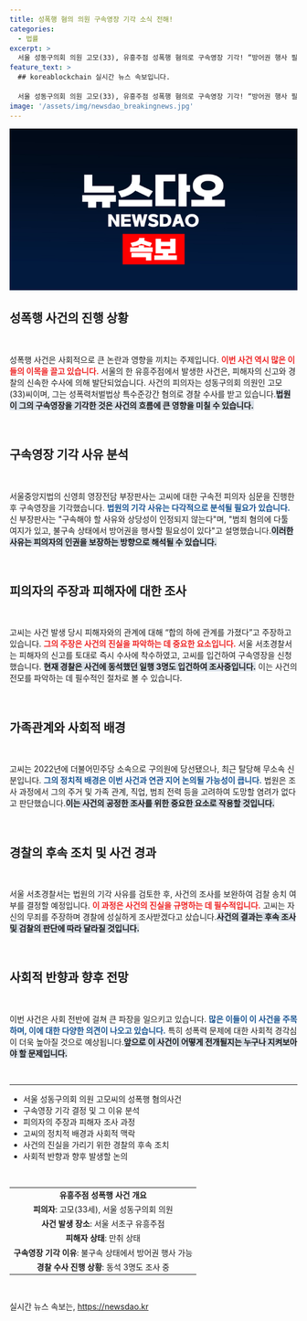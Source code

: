 ```yaml
---
title: 성폭행 혐의 의원 구속영장 기각 소식 전해!
categories:
  - 법률
excerpt: >
  서울 성동구의회 의원 고모(33), 유흥주점 성폭행 혐의로 구속영장 기각! “방어권 행사 필요” 판단. 그는 “무죄를 밝히겠다”고 주장하며 논란에 휘말렸습니다. 경찰은 추가 조사를 통해 진상을 밝힐 예정입니다.
feature_text: >
  ## koreablockchain 실시간 뉴스 속보입니다.

  서울 성동구의회 의원 고모(33), 유흥주점 성폭행 혐의로 구속영장 기각! “방어권 행사 필요” 판단. 그는 “무죄를 밝히겠다”고 주장하며 논란에 휘말렸습니다. 경찰은 추가 조사를 통해 진상을 밝힐 예정입니다.
image: '/assets/img/newsdao_breakingnews.jpg'
---
```


<p><img src="/assets/img/newsdao_breakingnews.jpg" alt="koreablockchain 속보" /></p>

<h2 data-ke-size="size26">성폭행 사건의 진행 상황</h2>

<p data-ke-size="size16">&nbsp;</p>

<p>성폭행 사건은 사회적으로 큰 논란과 영향을 끼치는 주제입니다. <b><span style="color: #ee2323;">이번 사건 역시 많은 이들의 이목을 끌고 있습니다.</span></b> 서울의 한 유흥주점에서 발생한 사건은, 피해자의 신고와 경찰의 신속한 수사에 의해 발단되었습니다. 사건의 피의자는 성동구의회 의원인 고모(33)씨이며, 그는 성폭력처벌법상 특수준강간 혐의로 경찰 수사를 받고 있습니다.<b><span style="background-color: #21538527;">법원이 그의 구속영장을 기각한 것은 사건의 흐름에 큰 영향을 미칠 수 있습니다.</span></b> </p>

<p data-ke-size="size16">&nbsp;</p>

<h2 data-ke-size="size26">구속영장 기각 사유 분석</h2>

<p data-ke-size="size16">&nbsp;</p>

<p>서울중앙지법의 신영희 영장전담 부장판사는 고씨에 대한 구속전 피의자 심문을 진행한 후 구속영장을 기각했습니다. <b><span style="color: #1a5490;">법원의 기각 사유는 다각적으로 분석될 필요가 있습니다.</span></b> 신 부장판사는 "구속해야 할 사유와 상당성이 인정되지 않는다"며, "범죄 혐의에 다툴 여지가 있고, 불구속 상태에서 방어권을 행사할 필요성이 있다"고 설명했습니다.<b><span style="background-color: #21538527;">이러한 사유는 피의자의 인권을 보장하는 방향으로 해석될 수 있습니다.</span></b></p>

<p data-ke-size="size16">&nbsp;</p>

<h2 data-ke-size="size26">피의자의 주장과 피해자에 대한 조사</h2>

<p data-ke-size="size16">&nbsp;</p>

<p>고씨는 사건 발생 당시 피해자와의 관계에 대해 “합의 하에 관계를 가졌다”고 주장하고 있습니다. <b><span style="color: #ee2323;">그의 주장은 사건의 진실을 파악하는 데 중요한 요소입니다.</span></b> 서울 서초경찰서는 피해자의 신고를 토대로 즉시 수사에 착수하였고, 고씨를 입건하여 구속영장을 신청했습니다. <b><span style="background-color: #21538527;">현재 경찰은 사건에 동석했던 일행 3명도 입건하여 조사중입니다.</span></b> 이는 사건의 전모를 파악하는 데 필수적인 절차로 볼 수 있습니다.</p>

<p data-ke-size="size16">&nbsp;</p>

<h2 data-ke-size="size26">가족관계와 사회적 배경</h2>

<p data-ke-size="size16">&nbsp;</p>

<p>고씨는 2022년에 더불어민주당 소속으로 구의원에 당선됐으나, 최근 탈당해 무소속 신분입니다. <b><span style="color: #1a5490;">그의 정치적 배경은 이번 사건과 연관 지어 논의될 가능성이 큽니다.</span></b> 법원은 조사 과정에서 그의 주거 및 가족 관계, 직업, 범죄 전력 등을 고려하여 도망할 염려가 없다고 판단했습니다.<b><span style="background-color: #21538527;">이는 사건의 공정한 조사를 위한 중요한 요소로 작용할 것입니다.</span></b></p>

<p data-ke-size="size16">&nbsp;</p>

<h2 data-ke-size="size26">경찰의 후속 조치 및 사건 경과</h2>

<p data-ke-size="size16">&nbsp;</p>

<p>서울 서초경찰서는 법원의 기각 사유를 검토한 후, 사건의 조사를 보완하여 검찰 송치 여부를 결정할 예정입니다. <b><span style="color: #ee2323;">이 과정은 사건의 진실을 규명하는 데 필수적입니다.</span></b> 고씨는 자신의 무죄를 주장하며 경찰에 성실하게 조사받겠다고 샀습니다.<b><span style="background-color: #21538527;">사건의 결과는 후속 조사 및 검찰의 판단에 따라 달라질 것입니다.</span></b></p>

<p data-ke-size="size16">&nbsp;</p>

<h2 data-ke-size="size26">사회적 반향과 향후 전망</h2>

<p data-ke-size="size16">&nbsp;</p>

<p>이번 사건은 사회 전반에 걸쳐 큰 파장을 일으키고 있습니다. <b><span style="color: #1a5490;">많은 이들이 이 사건을 주목하며, 이에 대한 다양한 의견이 나오고 있습니다.</span></b> 특히 성폭력 문제에 대한 사회적 경각심이 더욱 높아질 것으로 예상됩니다.<b><span style="background-color: #21538527;">앞으로 이 사건이 어떻게 전개될지는 누구나 지켜보아야 할 문제입니다.</span></b></p>

<p data-ke-size="size16">&nbsp;</p>

<hr>

<ul>
<li>서울 성동구의회 의원 고모씨의 성폭행 혐의사건</li>
<li>구속영장 기각 결정 및 그 이유 분석</li>
<li>피의자의 주장과 피해자 조사 과정</li>
<li>고씨의 정치적 배경과 사회적 맥락</li>
<li>사건의 진실을 가리기 위한 경찰의 후속 조치</li>
<li>사회적 반향과 향후 발생할 논의</li>
</ul>

<p data-ke-size="size16">&nbsp;</p>

<table>
<tr>
<td style="text-align: center; height: 17px;"><b>유흥주점 성폭행 사건 개요</b></td>
</tr>
<tr>
<td style="text-align: center; height: 17px;"><b>피의자</b>: 고모(33세), 서울 성동구의회 의원</td>
</tr>
<tr>
<td style="text-align: center; height: 17px;"><b>사건 발생 장소</b>: 서울 서초구 유흥주점</td>
</tr>
<tr>
<td style="text-align: center; height: 17px;"><b>피해자 상태</b>: 만취 상태</td>
</tr>
<tr>
<td style="text-align: center; height: 17px;"><b>구속영장 기각 이유</b>: 불구속 상태에서 방어권 행사 가능</td>
</tr>
<tr>
<td style="text-align: center; height: 17px;"><b>경찰 수사 진행 상황</b>: 동석 3명도 조사 중</td>
</tr>
</table>

<p data-ke-size="size16">&nbsp;</p>
실시간 뉴스 속보는, <a href="https://newsdao.kr" rel="dofollow">https://newsdao.kr</a>


